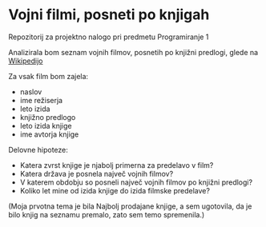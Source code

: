 # Vojni filmi, posneti po knjigah
Repozitorij za projektno nalogo pri predmetu Programiranje 1

Analizirala bom seznam vojnih filmov, posnetih po knjižni predlogi, glede na [Wikipedijo](https://en.wikipedia.org/wiki/List_of_book-based_war_films_(1945%E2%80%932000_wars))

Za vsak film bom zajela:
* naslov
* ime režiserja
* leto izida
* knjižno predlogo
* leto izida knjige
* ime avtorja knjige

Delovne hipoteze:
* Katera zvrst knjige je njabolj primerna za predelavo v film?
* Katera država je posnela največ vojnih filmov?
* V katerem obdobju so posneli največ vojnih filmov po knjižni predlogi?
* Koliko let mine od izida knjige do izida filmske predelave?

(Moja prvotna tema je bila Najbolj prodajane knjige, a sem ugotovila, da je bilo knjig na seznamu premalo, zato sem temo spremenila.)